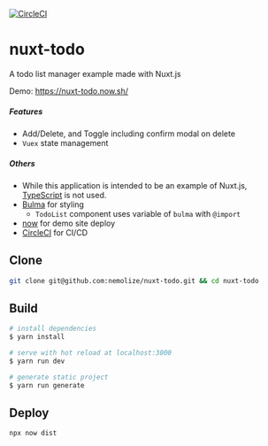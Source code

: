 [![CircleCI](https://circleci.com/gh/nemolize/nuxt-todo/tree/master.svg?style=svg)](https://circleci.com/gh/nemolize/nuxt-todo/tree/master)

# nuxt-todo

A todo list manager example made with Nuxt.js

Demo:
https://nuxt-todo.now.sh/

##### Features
* Add/Delete, and Toggle including confirm modal on delete
* `Vuex` state management
  
##### Others
* While this application is intended to be an example of Nuxt.js, [TypeScript](https://www.typescriptlang.org/) is not used.
* [Bulma](http://bulma.io) for styling
  * `TodoList` component uses variable of `bulma` with `@import`
* [now](https://zeit.co/now) for demo site deploy
* [CircleCI](https://circleci.com) for CI/CD
  
## Clone

```bash
git clone git@github.com:nemolize/nuxt-todo.git && cd nuxt-todo
```

## Build

```bash
# install dependencies
$ yarn install

# serve with hot reload at localhost:3000
$ yarn run dev

# generate static project
$ yarn run generate
```

## Deploy
```bash
npx now dist
```

